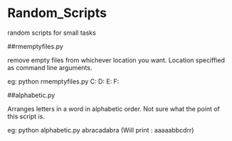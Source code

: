 # Random_Scripts
random scripts for small tasks

##rmemptyfiles.py

remove empty files from whichever location you want.
Location speciffied as command line arguments.

eg: python rmemptyfiles.py C: D: E: F:

##alphabetic.py

Arranges letters in a word in alphabetic order.
Not sure what the point of this script is.

eg: python alphabetic.py abracadabra (Will print : aaaaabbcdrr)
